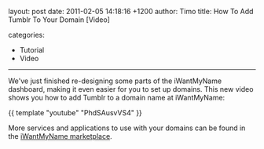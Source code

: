 layout: post
date: 2011-02-05 14:18:16 +1200
author: Timo
title: How To Add Tumblr To Your Domain [Video]

categories:
  - Tutorial
  - Video

----

We've just finished re-designing some parts of the iWantMyName dashboard, making it even easier for you to set up domains. This new video shows you how to add Tumblr to a domain name at iWantMyName:

{{ template "youtube" "PhdSAusvVS4" }}

More services and applications to use with your domains can be found in the [iWantMyName marketplace](https://iwantmyname.com/services/featured).
